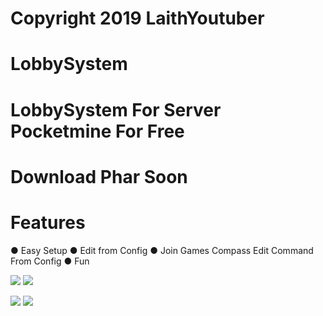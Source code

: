 
# Copyright 2019 LaithYoutuber

# LobbySystem
# LobbySystem For Server Pocketmine For Free

# Download Phar Soon

# Features
● Easy Setup
● Edit from Config
● Join Games Compass Edit Command From Config 
● Fun

[![](https://poggit.pmmp.io/shield.state/LobbySystem)](https://poggit.pmmp.io/p/LobbySystem)
<a href="https://poggit.pmmp.io/p/LobbySystem"><img src="https://poggit.pmmp.io/shield.state/LobbySystem"></a>

[![](https://poggit.pmmp.io/shield.api/LobbySystem)](https://poggit.pmmp.io/p/LobbySystem)
<a href="https://poggit.pmmp.io/p/LobbySystem"><img src="https://poggit.pmmp.io/shield.api/LobbySystem"></a>

